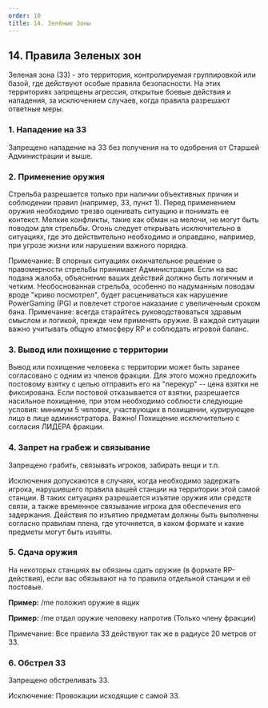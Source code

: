 ```yaml
---
order: 10
title: 14. Зелёные Зоны
---
```


## 14\. Правила Зеленых зон

Зеленая зона (ЗЗ) - это территория, контролируемая группировкой или базой, где действуют особые правила безопасности. На этих территориях запрещены агрессия, открытые боевые действия и нападения, за исключением случаев, когда правила разрешают ответные меры.

### 1\. Нападение на ЗЗ

Запрещено нападение на ЗЗ без получения на то одобрения от Старшей Администрации и выше.

### 2\. Применение оружия

Стрельба разрешается только при наличии объективных причин и соблюдении правил (например, ЗЗ, пункт 1). Перед применением оружия необходимо трезво оценивать ситуацию и понимать ее контекст. Мелкие конфликты, такие как обман на мелочи, не могут быть поводом для стрельбы. Огонь следует открывать исключительно в ситуациях, где это действительно необходимо и оправдано, например, при угрозе жизни или нарушении важного порядка.

<note type="quote" title="Подробнее" collapsed="true">

Примечание: В спорных ситуациях окончательное решение о правомерности стрельбы принимает Администрация. Если на вас подана жалоба, объяснение ваших действий должно быть логичным и четким. Необоснованная стрельба, особенно по надуманным поводам вроде "криво посмотрел", будет расцениваться как нарушение PowerGaming (PG) и повлечет строгое наказание с увеличенным сроком бана. Примечание: всегда старайтесь руководствоваться здравым смыслом и логикой, прежде чем применять оружие. В каждой ситуации важно учитывать общую атмосферу RP и соблюдать игровой баланс.

</note>

### 3\. Вывод или похищение с территории

Вывод или похищение человека с территории может быть заранее согласовано с одним из членов фракции. Для этого можно предложить постовому взятку с целью отправить его на "перекур" -- цена взятки не фиксирована. Если постовой отказывается от взятки, разрешается насильное похищение, при этом необходимо соблюсти следующие условия: минимум 5 человек, участвующих в похищении, курирующее лицо в лице администратора. Важно! Похищение исключительно с согласия ЛИДЕРА фракции.

### 4\. Запрет на грабеж и связывание

Запрещено грабить, связывать игроков, забирать вещи и т.п.

<note type="quote" title="Подробнее" collapsed="true">

Исключения допускаются в случаях, когда необходимо задержать игрока, нарушившего правила вашей станции на территории этой самой станции. В таких ситуациях разрешается изъятие оружия или средств связи, а также временное связывание игрока для обеспечения его задержания. Действия по изъятию предметам должны быть выполнены согласно правилам плена, где уточняется, в каком формате и какие предметы могут быть изъяты.

</note>

### 5\. Сдача оружия

На некоторых станциях вы обязаны сдать оружие (в формате RP-действия), если вас обязывают на то правила отдельной станции и её постовые.

**Пример:** /me положил оружие в ящик

**Пример:** /me отдал оружие человеку напротив (Только члену фракции)

<note type="quote">

Примечание: Все правила ЗЗ действуют так же в радиусе 20 метров от ЗЗ.

</note>

### 6\. Обстрел ЗЗ

Запрещено обстреливать ЗЗ.

<note>

Исключение: Провокации исходящие с самой ЗЗ.

</note>
